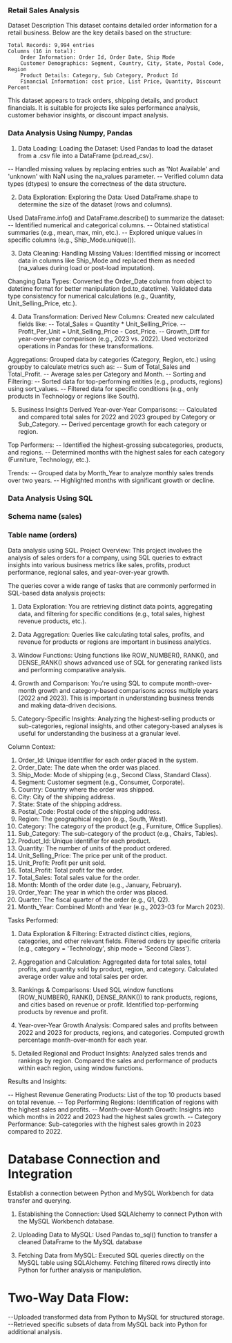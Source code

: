 ### Retail Sales Analysis

Dataset Description
This dataset contains detailed order information for a retail business. Below are the key details based on the structure:

	Total Records: 9,994 entries
    Columns (16 in total):
        Order Information: Order Id, Order Date, Ship Mode
        Customer Demographics: Segment, Country, City, State, Postal Code, Region
        Product Details: Category, Sub Category, Product Id
        Financial Information: cost price, List Price, Quantity, Discount Percent

This dataset appears to track orders, shipping details, and product financials. It is suitable for projects like sales performance analysis, customer behavior insights, or discount impact analysis.


### Data Analysis Using Numpy, Pandas
1. Data Loading: 
Loading the Dataset: 
Used Pandas to load the dataset from a .csv file into a DataFrame (pd.read_csv).

-- Handled missing values by replacing entries such as 'Not Available' and 'unknown' with NaN using the na_values parameter.
-- Verified column data types (dtypes) to ensure the correctness of the data structure.

2. Data Exploration:
Exploring the Data:
Used DataFrame.shape to determine the size of the dataset (rows and columns).

Used DataFrame.info() and DataFrame.describe() to summarize the dataset:
-- Identified numerical and categorical columns.
-- Obtained statistical summaries (e.g., mean, max, min, etc.).
-- Explored unique values in specific columns (e.g., Ship_Mode.unique()).

3. Data Cleaning:
Handling Missing Values:
Identified missing or incorrect data in columns like Ship_Mode and replaced them as needed (na_values during load or post-load imputation).

Changing Data Types:
Converted the Order_Date column from object to datetime format for better manipulation (pd.to_datetime).
Validated data type consistency for numerical calculations (e.g., Quantity, Unit_Selling_Price, etc.).

4. Data Transformation:
Derived New Columns:
Created new calculated fields like:
-- Total_Sales = Quantity * Unit_Selling_Price.
-- Profit_Per_Unit = Unit_Selling_Price - Cost_Price.
-- Growth_Diff for year-over-year comparison (e.g., 2023 vs. 2022).
Used vectorized operations in Pandas for these transformations.

Aggregations:
Grouped data by categories (Category, Region, etc.) using groupby to calculate metrics such as:
-- Sum of Total_Sales and Total_Profit.
-- Average sales per Category and Month.
-- Sorting and Filtering:
-- Sorted data for top-performing entities (e.g., products, regions) using sort_values.
-- Filtered data for specific conditions (e.g., only products in Technology or regions like South).

5. Business Insights Derived
Year-over-Year Comparisons:
-- Calculated and compared total sales for 2022 and 2023 grouped by Category or Sub_Category.
-- Derived percentage growth for each category or region.

Top Performers:
-- Identified the highest-grossing subcategories, products, and regions.
-- Determined months with the highest sales for each category (Furniture, Technology, etc.).

Trends:
-- Grouped data by Month_Year to analyze monthly sales trends over two years.
-- Highlighted months with significant growth or decline.


### Data Analysis Using SQL
### Schema name (sales)
### Table name (orders)

Data analysis using SQL. 
Project Overview:
This project involves the analysis of sales orders for a company, using SQL queries to extract insights into various business metrics 
like sales, profits, product performance, regional sales, and year-over-year growth.

The queries cover a wide range of tasks that are commonly performed in SQL-based data analysis projects:
1. Data Exploration: 
	You are retrieving distinct data points, aggregating data, and filtering for specific conditions (e.g., total sales, 
	highest revenue products, etc.).

2. Data Aggregation: 
	Queries like calculating total sales, profits, and revenue for products or regions are important in business analytics.

3. Window Functions: 
	Using functions like ROW_NUMBER(), RANK(), and DENSE_RANK() shows advanced use of SQL for generating ranked lists 
	and performing comparative analysis.

4. Growth and Comparison: 
	You're using SQL to compute month-over-month growth and category-based comparisons across multiple years 
	(2022 and 2023). This is important in understanding business trends and making data-driven decisions.

5. Category-Specific Insights: 
	Analyzing the highest-selling products or sub-categories, regional insights, and other category-based 
	analyses is useful for understanding the business at a granular level.

Column Context:
1.  Order_Id: Unique identifier for each order placed in the system.
2.  Order_Date: The date when the order was placed.
3.  Ship_Mode: Mode of shipping (e.g., Second Class, Standard Class).
4.  Segment: Customer segment (e.g., Consumer, Corporate).
5.  Country: Country where the order was shipped.
6.  City: City of the shipping address.
7.  State: State of the shipping address.
8.  Postal_Code: Postal code of the shipping address.
9.  Region: The geographical region (e.g., South, West).
10. Category: The category of the product (e.g., Furniture, Office Supplies).
11. Sub_Category: The sub-category of the product (e.g., Chairs, Tables).
12. Product_Id: Unique identifier for each product.
13. Quantity: The number of units of the product ordered.
14. Unit_Selling_Price: The price per unit of the product.
15. Unit_Profit: Profit per unit sold.
16. Total_Profit: Total profit for the order.
17. Total_Sales: Total sales value for the order.
18. Month: Month of the order date (e.g., January, February).
19. Order_Year: The year in which the order was placed.
20. Quarter: The fiscal quarter of the order (e.g., Q1, Q2).
21. Month_Year: Combined Month and Year (e.g., 2023-03 for March 2023).

Tasks Performed:
1. Data Exploration & Filtering:
	Extracted distinct cities, regions, categories, and other relevant fields.
	Filtered orders by specific criteria (e.g., category = 'Technology', ship mode = 'Second Class').

2. Aggregation and Calculation:
	Aggregated data for total sales, total profits, and quantity sold by product, region, and category.
	Calculated average order value and total sales per order.

3. Rankings & Comparisons:
	Used SQL window functions (ROW_NUMBER(), RANK(), DENSE_RANK()) to rank products, regions, and cities based on revenue or profit.
	Identified top-performing products by revenue and profit.

4. Year-over-Year Growth Analysis:
	Compared sales and profits between 2022 and 2023 for products, regions, and categories.
	Computed growth percentage month-over-month for each year.

5. Detailed Regional and Product Insights:
	Analyzed sales trends and rankings by region.
	Compared the sales and performance of products within each region, using window functions.

Results and Insights:

-- Highest Revenue Generating Products: List of the top 10 products based on total revenue.
-- Top Performing Regions: Identification of regions with the highest sales and profits.
-- Month-over-Month Growth: Insights into which months in 2022 and 2023 had the highest sales growth.
-- Category Performance: Sub-categories with the highest sales growth in 2023 compared to 2022.


# Database Connection and Integration
Establish a connection between Python and MySQL Workbench for data transfer and querying.

1. Establishing the Connection:
Used SQLAlchemy to connect Python with the MySQL Workbench database.

2. Uploading Data to MySQL:
Used Pandas to_sql() function to transfer a cleaned DataFrame to the MySQL database

3. Fetching Data from MySQL:
Executed SQL queries directly on the MySQL table using SQLAlchemy.
Fetching filtered rows directly into Python for further analysis or manipulation.

# Two-Way Data Flow:
--Uploaded transformed data from Python to MySQL for structured storage.
--Retrieved specific subsets of data from MySQL back into Python for additional analysis.
